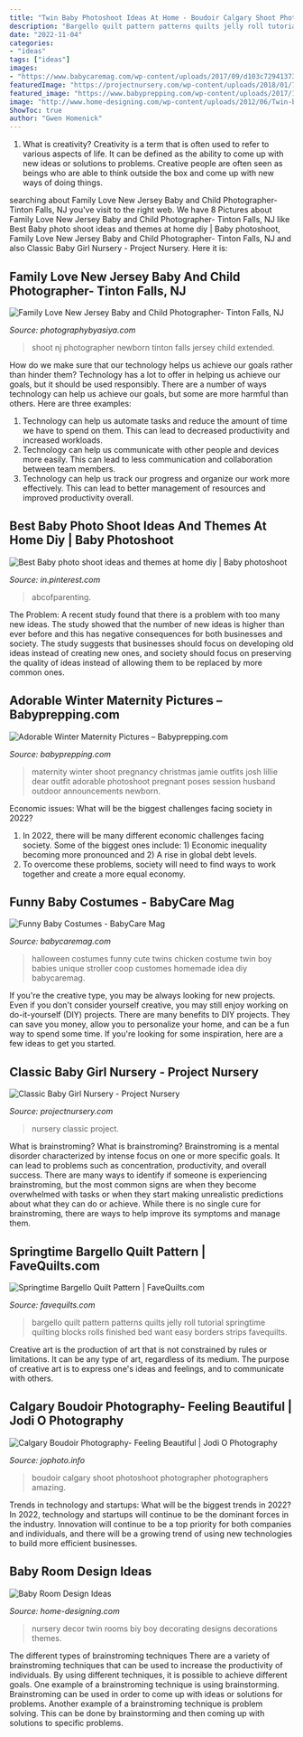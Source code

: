 ```yaml
---
title: "Twin Baby Photoshoot Ideas At Home - Boudoir Calgary Shoot Photoshoot Photographer Photographers Amazing"
description: "Bargello quilt pattern patterns quilts jelly roll tutorial springtime quilting blocks rolls finished bed want easy borders strips favequilts"
date: "2022-11-04"
categories:
- "ideas"
tags: ["ideas"]
images:
- "https://www.babycaremag.com/wp-content/uploads/2017/09/d103c729413732c7000e8be9f599ed6a.jpg"
featuredImage: "https://projectnursery.com/wp-content/uploads/2018/01/7718165888_IMG_6905.jpg"
featured_image: "https://www.babyprepping.com/wp-content/uploads/2017/12/691d2724711559b524cd06faf264e684.jpg"
image: "http://www.home-designing.com/wp-content/uploads/2012/06/Twin-biy-girl-nursery-decor-ideas.jpeg"
ShowToc: true
author: "Gwen Homenick"
---
```



1. What is creativity?
Creativity is a term that is often used to refer to various aspects of life. It can be defined as the ability to come up with new ideas or solutions to problems. Creative people are often seen as beings who are able to think outside the box and come up with new ways of doing things.

	

		
searching about Family Love New Jersey Baby and Child Photographer- Tinton Falls, NJ you've visit to the right web. We have 8 Pictures about Family Love New Jersey Baby and Child Photographer- Tinton Falls, NJ like Best Baby photo shoot ideas and themes at home diy | Baby photoshoot, Family Love New Jersey Baby and Child Photographer- Tinton Falls, NJ and also Classic Baby Girl Nursery - Project Nursery. Here it is:
		
    
## Family Love New Jersey Baby And Child Photographer- Tinton Falls, NJ

<img loading=lazy src="http://photographybyasiya.com/blog/wp-content/uploads/2012/07/Extended-Family-Photo-Shoot-NJ-004.jpg" onerror="this.onerror=null;this.src='https://tse2.mm.bing.net/th?id=OIP.99DWMOzsRQ097tRYD0DGQQHaLI&amp;pid=15.1';" alt="Family Love New Jersey Baby and Child Photographer- Tinton Falls, NJ">

_Source: photographybyasiya.com_

>shoot nj photographer newborn tinton falls jersey child extended. 

	

How do we make sure that our technology helps us achieve our goals rather than hinder them?
Technology has a lot to offer in helping us achieve our goals, but it should be used responsibly. There are a number of ways technology can help us achieve our goals, but some are more harmful than others. Here are three examples: 
1. Technology can help us automate tasks and reduce the amount of time we have to spend on them. This can lead to decreased productivity and increased workloads. 
2. Technology can help us communicate with other people and devices more easily. This can lead to less communication and collaboration between team members. 
3. Technology can help us track our progress and organize our work more effectively. This can lead to better management of resources and improved productivity overall.

    
## Best Baby Photo Shoot Ideas And Themes At Home Diy | Baby Photoshoot

<img loading=lazy src="https://i.pinimg.com/736x/c8/12/bf/c812bfcfb49164085e8dff4b0a3fd6e5.jpg" onerror="this.onerror=null;this.src='https://tse4.mm.bing.net/th?id=OIP.oppDpJ3SuLIdl2XMtZmQCwHaJ3&amp;pid=15.1';" alt="Best Baby photo shoot ideas and themes at home diy | Baby photoshoot">

_Source: in.pinterest.com_

>abcofparenting. 

	

The Problem:
A recent study found that there is a problem with too many new ideas. The study showed that the number of new ideas is higher than ever before and this has negative consequences for both businesses and society. The study suggests that businesses should focus on developing old ideas instead of creating new ones, and society should focus on preserving the quality of ideas instead of allowing them to be replaced by more common ones.

    
## Adorable Winter Maternity Pictures – Babyprepping.com

<img loading=lazy src="https://www.babyprepping.com/wp-content/uploads/2017/12/691d2724711559b524cd06faf264e684.jpg" onerror="this.onerror=null;this.src='https://tse3.mm.bing.net/th?id=OIP.ikxsZ1qI35F6kPWRZcepMwHaK3&amp;pid=15.1';" alt="Adorable Winter Maternity Pictures – Babyprepping.com">

_Source: babyprepping.com_

>maternity winter shoot pregnancy christmas jamie outfits josh lillie dear outfit adorable photoshoot pregnant poses session husband outdoor announcements newborn. 

	

Economic issues: What will be the biggest challenges facing society in 2022?
1. In 2022, there will be many different economic challenges facing society. Some of the biggest ones include: 1) Economic inequality becoming more pronounced and 2) A rise in global debt levels.
2. To overcome these problems, society will need to find ways to work together and create a more equal economy.

    
## Funny Baby Costumes - BabyCare Mag

<img loading=lazy src="https://www.babycaremag.com/wp-content/uploads/2017/09/d103c729413732c7000e8be9f599ed6a.jpg" onerror="this.onerror=null;this.src='https://tse1.mm.bing.net/th?id=OIP.nr-8WAKjvym_TwThC1z22wHaJ4&amp;pid=15.1';" alt="Funny Baby Costumes - BabyCare Mag">

_Source: babycaremag.com_

>halloween costumes funny cute twins chicken costume twin boy babies unique stroller coop customes homemade idea diy babycaremag. 

	

If you're the creative type, you may be always looking for new projects. Even if you don't consider yourself creative, you may still enjoy working on do-it-yourself (DIY) projects. There are many benefits to DIY projects. They can save you money, allow you to personalize your home, and can be a fun way to spend some time. If you're looking for some inspiration, here are a few ideas to get you started.

    
## Classic Baby Girl Nursery - Project Nursery

<img loading=lazy src="https://projectnursery.com/wp-content/uploads/2018/01/7718165888_IMG_6905.jpg" onerror="this.onerror=null;this.src='https://tse4.mm.bing.net/th?id=OIP._61PF4OizmDx3SALcWVV0gHaLH&amp;pid=15.1';" alt="Classic Baby Girl Nursery - Project Nursery">

_Source: projectnursery.com_

>nursery classic project. 

	

What is brainstroming?
What is brainstroming? Brainstroming is a mental disorder characterized by intense focus on one or more specific goals. It can lead to problems such as concentration, productivity, and overall success. There are many ways to identify if someone is experiencing brainstroming, but the most common signs are when they become overwhelmed with tasks or when they start making unrealistic predictions about what they can do or achieve. While there is no single cure for brainstroming, there are ways to help improve its symptoms and manage them.

    
## Springtime Bargello Quilt Pattern | FaveQuilts.com

<img loading=lazy src="https://d2droglu4qf8st.cloudfront.net/2015/12/247973/Springtime-Bargello-Quilt-Pattern_ExtraLarge1000_ID-1325153.jpg?v=1325153" onerror="this.onerror=null;this.src='https://tse2.mm.bing.net/th?id=OIP.2hfG7-_Rp0QOk6hISLVSugHaLH&amp;pid=15.1';" alt="Springtime Bargello Quilt Pattern | FaveQuilts.com">

_Source: favequilts.com_

>bargello quilt pattern patterns quilts jelly roll tutorial springtime quilting blocks rolls finished bed want easy borders strips favequilts. 

	

Creative art is the production of art that is not constrained by rules or limitations. It can be any type of art, regardless of its medium. The purpose of creative art is to express one's ideas and feelings, and to communicate with others.

    
## Calgary Boudoir Photography- Feeling Beautiful | Jodi O Photography

<img loading=lazy src="http://www.jophoto.info/wp-content/uploads/2016/07/110.jpg" onerror="this.onerror=null;this.src='https://tse2.mm.bing.net/th?id=OIP.HPmbGThtAkxXiz_SNxaJfgHaLH&amp;pid=15.1';" alt="Calgary Boudoir Photography- Feeling Beautiful | Jodi O Photography">

_Source: jophoto.info_

>boudoir calgary shoot photoshoot photographer photographers amazing. 

	

Trends in technology and startups: What will be the biggest trends in 2022?
In 2022, technology and startups will continue to be the dominant forces in the industry. Innovation will continue to be a top priority for both companies and individuals, and there will be a growing trend of using new technologies to build more efficient businesses.

    
## Baby Room Design Ideas

<img loading=lazy src="http://www.home-designing.com/wp-content/uploads/2012/06/Twin-biy-girl-nursery-decor-ideas.jpeg" onerror="this.onerror=null;this.src='https://tse4.mm.bing.net/th?id=OIP.f3J64vlbG2lP4CpZJy_JXgHaEj&amp;pid=15.1';" alt="Baby Room Design Ideas">

_Source: home-designing.com_

>nursery decor twin rooms biy boy decorating designs decorations themes. 

	

The different types of brainstroming techniques
There are a variety of brainstroming techniques that can be used to increase the productivity of individuals. By using different techniques, it is possible to achieve different goals. One example of a brainstroming technique is using brainstorming. Brainstroming can be used in order to come up with ideas or solutions for problems. Another example of a brainstroming technique is problem solving. This can be done by brainstorming and then coming up with solutions to specific problems.

